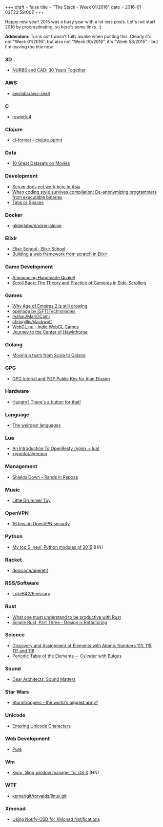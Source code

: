 +++
draft = false
title = "The Stack - Week 01/2016"
date = 2016-01-03T23:59:00Z
+++

Happy new year! 2015 was a busy year with a lot less posts. Let's not start
2016 by procrastinating, so here's some links. :)

**Addendum:** Turns out I wasn't fully awake when posting this. Clearly it's not "Week 01/2016",
but also not "Week 00/2016", it's "Week 53/2015" - but I'm leaving the title now.


### 3D

 - [NURBS and CAD: 30 Years Together][Isicadnurbsandcad30yearstogether]

[Isicadnurbsandcad30yearstogether]: http://isicad.net/articles.php?article_num=14940



### AWS

 - [awslabs/aws-shell][Awslabsawsshell]

[Awslabsawsshell]: https://github.com/awslabs/aws-shell



### C

 - [rswier/c4][Rswierc4]

[Rswierc4]: https://github.com/rswier/c4



### Clojure

 - [cl-format - clojure.pprint][Clformatclojurepprintclojuredocscommunitypoweredclojuredocumentationandexamples]

[Clformatclojurepprintclojuredocscommunitypoweredclojuredocumentationandexamples]: https://clojuredocs.org/clojure.pprint/cl-format



### Data

 - [10 Great Datasets on Movies][10greatdatasetsonmovieszanmel]

[10greatdatasetsonmovieszanmel]: http://zanmel.com/2015/12/14/10-great-datasets-on-movies/



### Development

 - [Scrum does not work here in Asia][Scrumdoesnotworkhereinasiasoftwarecraftmanshipmedium]
 - [When coding style survives compilation: De-anonymizing programmers from executable binaries][Whencodingstylesurvivescompilationdeanonymizingprogrammersfromexecutablebinaries]
 - [Tabs or Spaces][Tabsorspaces]

[Scrumdoesnotworkhereinasiasoftwarecraftmanshipmedium]: https://medium.com/software-craftmanship/scrum-does-not-work-here-in-asia-72d7bccccb4d#.swalf39sk
[Whencodingstylesurvivescompilationdeanonymizingprogrammersfromexecutablebinaries]: https://freedom-to-tinker.com/blog/aylin/when-coding-style-survives-compilation-de-anonymizing-programmers-from-executable-binaries/
[Tabsorspaces]: https://ukupat.github.io/tabs-or-spaces/



### Docker

 - [gliderlabs/docker-alpine][Gliderlabsdockeralpineatd751bb2bcacd2a6536280cdc7d313bc6584aa40e]

[Gliderlabsdockeralpineatd751bb2bcacd2a6536280cdc7d313bc6584aa40e]: https://github.com/gliderlabs/docker-alpine



### Elixir

 - [Elixir School · Elixir School][Elixirschoolelixirschool]
 - [Building a web framework from scratch in Elixir][Buildingawebframeworkfromscratchinelixir]

[Elixirschoolelixirschool]: http://elixirschool.com/
[Buildingawebframeworkfromscratchinelixir]: https://codewords.recurse.com/issues/five/building-a-web-framework-from-scratch-in-elixir



### Game Development

 - [Announcing Handmade Quake!][Announcinghandmadequakephilipbuuck]
 - [Scroll Back: The Theory and Practice of Cameras in Side-Scrollers][Scrollbackthetheoryandpracticeofcamerasinsidescrollers]

[Announcinghandmadequakephilipbuuck]: http://philipbuuck.com/announcing-handmade-quake
[Scrollbackthetheoryandpracticeofcamerasinsidescrollers]: https://docs.google.com/document/d/1iNSQIyNpVGHeak6isbP6AHdHD50gs8MNXF1GCf08efg/pub



### Games

 - [Why Age of Empires 2 is still growing][Whyageofempires2isstillgrowingrockpapershotgun]
 - [openage by [SFT]Technologies][Openagebysfttechnologies]
 - [mahsu/MariOCaml][Mahsumariocaml]
 - [chrisgillis/slackwolf][Chrisgillisslackwolf]
 - [WebGL.nu - Indie WebGL Games][Webglnuindiewebglgames]
 - [Journey to the Center of Hawkthorne][Journeytothecenterofhawkthorne]

[Openagebysfttechnologies]: http://openage.sft.mx/
[Whyageofempires2isstillgrowingrockpapershotgun]: http://www.rockpapershotgun.com/2015/12/28/age-of-empires-2-forgotten-empires/
[Mahsumariocaml]: https://github.com/mahsu/MariOCaml
[Chrisgillisslackwolf]: https://github.com/chrisgillis/slackwolf
[Webglnuindiewebglgames]: http://www.webgl.nu/
[Journeytothecenterofhawkthorne]: https://projecthawkthorne.com/index.html



### Golang

 - [Moving a team from Scala to Golang][Movingateamfromscalatogolangjimplushblog]

[Movingateamfromscalatogolangjimplushblog]: http://jimplush.com/talk/2015/12/19/moving-a-team-from-scala-to-golang/



### GPG

 - [GPG tutorial and PGP Public Key for Alan Eliasen][Gpgtutorialandpgppublickeyforalaneliasen]

[Gpgtutorialandpgppublickeyforalaneliasen]: http://futureboy.us/pgp.html#PublicKey



### Hardware

 - [Hungry? There's a button for that!][Hungrytheresabuttonforthatstavrosstuff]

[Hungrytheresabuttonforthatstavrosstuff]: http://www.stavros.io/posts/emergency-food-button/?print



### Language

 - [The weirdest languages][Theweirdestlanguages]

[Theweirdestlanguages]: http://idibon.com/the-weirdest-languages/



### Lua

 - [An Introduction To OpenResty (nginx + lua)][Anintroductiontoopenrestynginxluapart1]
 - [xyproto/algernon][Xyprotoalgernon]

[Anintroductiontoopenrestynginxluapart1]: http://openmymind.net/An-Introduction-To-OpenResty-Nginx-Lua/
[Xyprotoalgernon]: https://github.com/xyproto/algernon



### Management

 - [Shields Down – Rands in Repose][Shieldsdownrandsinrepose]

[Shieldsdownrandsinrepose]: http://randsinrepose.com/archives/shields-down/



### Music

 - [Little Drummer Toy][littledrummertoy]

[littledrummertoy]: http://littledrummertoy.ableton.com/



### OpenVPN

 - [16 tips on OpenVPN security][16tipsonopenvpnsecurityblogg3rtnl]

[16tipsonopenvpnsecurityblogg3rtnl]: https://blog.g3rt.nl/openvpn-security-tips.html



### Python

 - [My top 5 'new' Python modules of 2015][Mytop5newpythonmodulesof2015hackernews] (HN)

[Mytop5newpythonmodulesof2015hackernews]: https://news.ycombinator.com/item?id=10782969



### Racket

 - [dpiccone/aperetif][Dpicconeaperetif]

[Dpicconeaperetif]: https://github.com/dpiccone/aperetif



### RSS/Software

 - [LukeB42/Emissary][Lukeb42emissary]

[Lukeb42emissary]: https://github.com/LukeB42/Emissary



### Rust

 - [What one must understand to be productive with Rust][Whatonemustunderstandtobeproductivewithrustmedium]
 - [Simple Rust, Part Three - Design is Refactoring][Simplerustpartthreedesignisrefactoring]

[Whatonemustunderstandtobeproductivewithrustmedium]: https://medium.com/@ericdreichert/what-one-must-understand-to-be-productive-with-rust-e9e472116728#.7u2fqayjz
[Simplerustpartthreedesignisrefactoring]: http://designisrefactoring.com/2015/11/27/simple-rust-part-three/



### Science

 - [Discovery and Assignment of Elements with Atomic Numbers 113, 115, 117 and 118][Iupacinternationalunionofpureandappliedchemistrydiscoveryandassignmentofelementswithatomicnumbers113115117and118]
 - [Periodic Table of the Elements -- Cylinder with Bulges][Periodictableoftheelementscylinderwithbulges]

[Iupacinternationalunionofpureandappliedchemistrydiscoveryandassignmentofelementswithatomicnumbers113115117and118]: http://www.iupac.org/news/news-detail/article/discovery-and-assignment-of-elements-with-atomic-numbers-113-115-117-and-118.html
[Periodictableoftheelementscylinderwithbulges]: http://www.av8n.com/physics/periodic-table.htm



### Sound

 - [Dear Architects: Sound Matters][Deararchitectssoundmattersthenewyorktimes]

[Deararchitectssoundmattersthenewyorktimes]: http://www.nytimes.com/interactive/2015/12/29/arts/design/sound-architecture.html



### Star Wars

 - [Stormtroopers - the world's biggest army?][Stormtrooperstheworldsbiggestarmybbcnews]

[Stormtrooperstheworldsbiggestarmybbcnews]: http://www.bbc.com/news/magazine-35170829



### Unicode

 - [Entering Unicode Characters][Enteringunicodecharacters]

[Enteringunicodecharacters]: http://doc.perl6.org/language/unicode_entry



### Web Development

 - [Pure][Pure]

[Pure]: http://purecss.io/



### Wm

 - [Kwm, tiling window manager for OS X][Kwmtilingwindowmanagerforosxhackernews] (HN)

[Kwmtilingwindowmanagerforosxhackernews]: https://news.ycombinator.com/item?id=10771186



### WTF

 - [kernel/git/torvalds/linux.git][Kernelgittorvaldslinuxgitlinuxkernelsourcetree]

[Kernelgittorvaldslinuxgitlinuxkernelsourcetree]: https://git.kernel.org/cgit/linux/kernel/git/torvalds/linux.git/commit/?id=f076ef44a44d02ed91543f820c14c2c7dff53716



### Xmonad

 - [Using Notify-OSD for XMonad Notifications][Usingnotifyosdforxmonadnotifications]

[Usingnotifyosdforxmonadnotifications]: https://pbrisbin.com/posts/using_notify_osd_for_xmonad_notifications/



